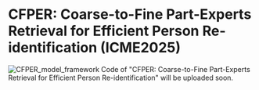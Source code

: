# CFPER: Coarse-to-Fine Part-Experts Retrieval for Efficient Person Re-identification (ICME2025)
![CFPER_model_framework](https://github.com/user-attachments/assets/799a1832-9333-4e77-a73c-59e682414c12)
Code of "CFPER: Coarse-to-Fine Part-Experts Retrieval for Efficient Person Re-identification" will be uploaded soon.
